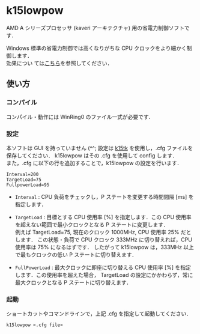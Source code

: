 k15lowpow
======================
AMD A シリーズプロセッサ (kaveri アーキテクチャ) 用の省電力制御ソフトです．

Windows 標準の省電力制御では高くなりがちな CPU クロックをより細かく制御します．  
効果につい ては[こちら](https://yoshielise.blogspot.jp/2016/08/k15stat.html)を参照してください．
 
使い方
------
### コンパイル ###
コンパイル・動作には WinRing0 のファイル一式が必要です．
 
### 設定 ###
本ソフトは GUI を持っていません (^^; 設定は [k15tk](http://hbkim.blog.so-net.ne.jp/2015-01-17) を使用し，.cfg ファイルを保存してください．
k15lowpow はその .cfg を使用して config します．  
また，.cfg に以下の行を追加することで，k15lowpow の設定を行います．

	Interval=200
	TargetLoad=75
	FullpowerLoad=95

+   `Interval` :
    CPU 負荷をチェックし，P ステートを変更する時間間隔 [ms] を指定します．
 
+   `TargetLoad` :
    目標とする CPU 使用率 [%] を指定します．この CPU 使用率を超えない範囲で最小クロックとなる P ステートに変更します．  
    例えば TargetLoad=75, 現在のクロック 1000MHz, CPU 使用率 25% だとします．
    この状態・負荷で CPU クロック 333MHz に切り替えれば，CPU 使用率は 75% になるはずです．
    したがって k15lowpow は，333MHz 以上で最もクロックの低い P ステートに切り替えます．

+   `FullPowerLoad` :
    最大クロックに即座に切り替える CPU 使用率 [%] を指定します．この使用率を超えた場合，
    TargetLoad の設定にかかわらず，常に最大クロックとなる P ステートに切り替えます．

### 起動 ###
ショートカットやコマンドラインで，上記 .cfg を指定して起動してください．

	k15lowpow <.cfg file>
